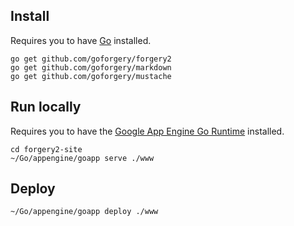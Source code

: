 ## Install

Requires you to have [Go](http://golang.org/doc/install) installed.

    go get github.com/goforgery/forgery2
    go get github.com/goforgery/markdown
    go get github.com/goforgery/mustache

## Run locally

Requires you to have the [Google App Engine Go Runtime](https://developers.google.com/appengine/docs/go/) installed.

    cd forgery2-site
    ~/Go/appengine/goapp serve ./www

## Deploy

    ~/Go/appengine/goapp deploy ./www
